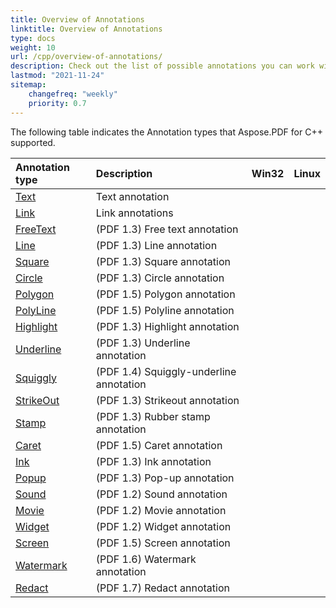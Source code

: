 ```yaml
---
title: Overview of Annotations 
linktitle: Overview of Annotations
type: docs
weight: 10
url: /cpp/overview-of-annotations/
description: Check out the list of possible annotations you can work with using Aspose.PDF for C++.
lastmod: "2021-11-24"
sitemap:
    changefreq: "weekly"
    priority: 0.7
---
```


The following table indicates the Annotation types that Aspose.PDF for C++ supported.

|**Annotation type**|**Description**|**Win32**|**Linux**|
| :- | :- | :- | :- |
|[Text](/pdf/cpp/text-annotation/)|Text annotation|||
|[Link](/pdf/cpp/extra-annotations/)|Link annotations|||
|[FreeText](/pdf/cpp/text-annotation/)|(PDF 1.3) Free text annotation|||
|[Line](/pdf/cpp/figures-annotation/)|(PDF 1.3) Line annotation|||
|[Square](/pdf/cpp/figures-annotation/)|(PDF 1.3) Square annotation|||
|[Circle](/pdf/cpp/figures-annotation/)|(PDF 1.3) Circle annotation|||
|[Polygon](/pdf/cpp/figures-annotation/)|(PDF 1.5) Polygon annotation|||
|[PolyLine](/pdf/cpp/figures-annotation/)|(PDF 1.5) Polyline annotation|||
|[Highlight](/pdf/cpp/hightlights-annotation/)|(PDF 1.3) Highlight annotation|||
|[Underline](/pdf/cpp/hightlights-annotation/)|(PDF 1.3) Underline annotation|||
|[Squiggly](/cpp/hightlights-annotation/)|(PDF 1.4) Squiggly-underline annotation|||
|[StrikeOut](/pdf/cpp/hightlights-annotation/)|(PDF 1.3) Strikeout annotation|||
|[Stamp](/pdf/cpp/stamping/)|(PDF 1.3) Rubber stamp annotation|||
|[Caret](/pdf/cpp/extra-annotations/)|(PDF 1.5) Caret annotation|||
|[Ink](/pdf/cpp/figures-annotation/)|(PDF 1.3) Ink annotation|||
|[Popup](/pdf/cpp/text-annotation/)|(PDF 1.3) Pop-up annotation|||
|[Sound](/pdf/cpp/multimedia-annotation/)|(PDF 1.2) Sound annotation|||
|[Movie](/pdf/cpp/multimedia-annotation/)|(PDF 1.2) Movie annotation|||
|[Widget](/pdf/cpp/multimedia-annotation/)|(PDF 1.2) Widget annotation|||
|[Screen](/pdf/cpp/multimedia-annotation/)|(PDF 1.5) Screen annotation|||
|[Watermark](/pdf/cpp/sticks-annotations/)|(PDF 1.6) Watermark annotation|||
|[Redact](/pdf/cpp/extra-annotations/)|(PDF 1.7) Redact annotation|||
